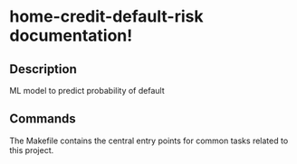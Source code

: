 # home-credit-default-risk documentation!

## Description

ML model to predict probability of default

## Commands

The Makefile contains the central entry points for common tasks related to this project.

